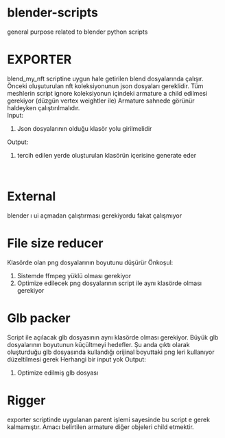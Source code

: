 # blender-scripts
general purpose related to blender python scripts

# EXPORTER
blend_my_nft scriptine uygun hale getirilen blend dosyalarında çalışır. Önceki oluşuturulan nft koleksiyonunun json dosyaları gereklidir. 
Tüm meshlerin script ignore koleksiyonun içindeki armature a child edilmesi gerekiyor (düzgün vertex weightler ile) 
Armature sahnede görünür haldeyken çalıştırılmalıdır. <br>
Input: 
<ol>
<li>
Json dosyalarının olduğu klasör yolu girilmelidir
</li>
</ol>
Output: 
<ol>
<li>
tercih edilen yerde oluşturulan klasörün içerisine generate eder
</li>
</ol>
<br>

# External
blender ı ui açmadan çalıştırması gerekiyordu fakat çalışmıyor

# File size reducer
Klasörde olan png dosyalarının boyutunu düşürür
Önkoşul:
<ol>
<li>
Sistemde ffmpeg yüklü olması gerekiyor
</li>
<li>
Optimize edilecek png dosyalarının script ile aynı klasörde olması gerekiyor
</li>
</ol>

# Glb packer
Script ile açılacak glb dosyasının aynı klasörde olması gerekiyor. Büyük glb dosyalarının boyutunun küçültmeyi hedefler.
Şu anda çıktı olarak oluşturduğu glb dosyasında kullandığı orijinal boyuttaki png leri kullanıyor düzeltilmesi gerek
Herhangi bir input yok
Output:
<ol>
<li>
Optimize edilmiş glb dosyası
</li>
</ol>

# Rigger
exporter scriptinde uygulanan parent işlemi sayesinde bu script e gerek kalmamıştır. Amacı belirtilen armature diğer objeleri child etmektir.
